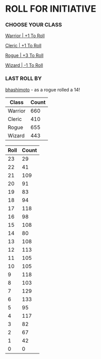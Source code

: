 # ROLL FOR INITIATIVE
### CHOOSE YOUR CLASS

[Warrior | +1 To Roll](https://github.com/benjaminsampica/benjaminsampica/issues/new?title=roll%7Cwarrior&body=Just+click+%27Submit+new+issue%27.)

[Cleric | +1 To Roll](https://github.com/benjaminsampica/benjaminsampica/issues/new?title=roll%7Ccleric&body=Just+click+%27Submit+new+issue%27.)

[Rogue | +3 To Roll](https://github.com/benjaminsampica/benjaminsampica/issues/new?title=roll%7Crogue&body=Just+click+%27Submit+new+issue%27.)

[Wizard | -1 To Roll](https://github.com/benjaminsampica/benjaminsampica/issues/new?title=roll%7Cwizard&body=Just+click+%27Submit+new+issue%27.)
### LAST ROLL BY
[bhashimoto](https://www.github.com/bhashimoto) - as a rogue rolled a 14!

|Class|Count|
|-|-|
|Warrior|660|
|Cleric|410|
|Rogue|655|
|Wizard|443|

|Roll|Count|
|-|-|
|23|29
|22|41
|21|109
|20|91
|19|83
|18|94
|17|118
|16|98
|15|108
|14|80
|13|108
|12|113
|11|105
|10|105
|9|118
|8|103
|7|129
|6|133
|5|95
|4|117
|3|82
|2|67
|1|42
|0|0
